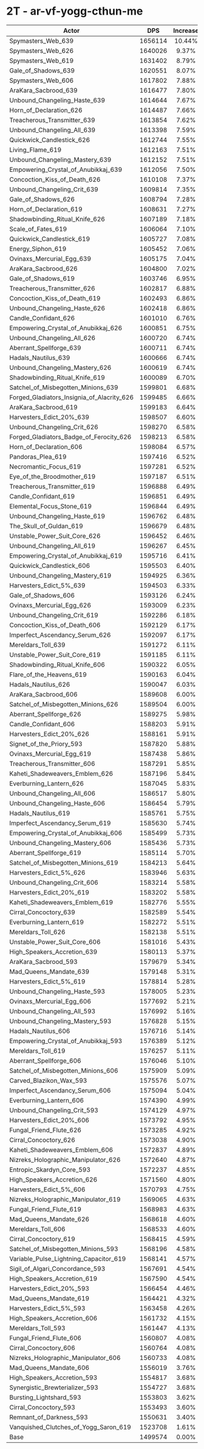 # 2T - ar-vf-yogg-cthun-me
| Actor | DPS | Increase |
|---|:---:|:---:|
|Spymasters_Web_639|1656114|10.44%|
|Spymasters_Web_626|1640026|9.37%|
|Spymasters_Web_619|1631402|8.79%|
|Gale_of_Shadows_639|1620551|8.07%|
|Spymasters_Web_606|1617802|7.88%|
|AraKara_Sacbrood_639|1616477|7.80%|
|Unbound_Changeling_Haste_639|1614644|7.67%|
|Horn_of_Declaration_626|1614487|7.66%|
|Treacherous_Transmitter_639|1613854|7.62%|
|Unbound_Changeling_All_639|1613398|7.59%|
|Quickwick_Candlestick_626|1612744|7.55%|
|Living_Flame_619|1612163|7.51%|
|Unbound_Changeling_Mastery_639|1612152|7.51%|
|Empowering_Crystal_of_Anubikkaj_639|1612056|7.50%|
|Concoction_Kiss_of_Death_626|1610108|7.37%|
|Unbound_Changeling_Crit_639|1609814|7.35%|
|Gale_of_Shadows_626|1608794|7.28%|
|Horn_of_Declaration_619|1608631|7.27%|
|Shadowbinding_Ritual_Knife_626|1607189|7.18%|
|Scale_of_Fates_619|1606064|7.10%|
|Quickwick_Candlestick_619|1605727|7.08%|
|Energy_Siphon_619|1605452|7.06%|
|Ovinaxs_Mercurial_Egg_639|1605175|7.04%|
|AraKara_Sacbrood_626|1604800|7.02%|
|Gale_of_Shadows_619|1603746|6.95%|
|Treacherous_Transmitter_626|1602817|6.88%|
|Concoction_Kiss_of_Death_619|1602493|6.86%|
|Unbound_Changeling_Haste_626|1602418|6.86%|
|Candle_Confidant_626|1601010|6.76%|
|Empowering_Crystal_of_Anubikkaj_626|1600851|6.75%|
|Unbound_Changeling_All_626|1600720|6.74%|
|Aberrant_Spellforge_639|1600711|6.74%|
|Hadals_Nautilus_639|1600666|6.74%|
|Unbound_Changeling_Mastery_626|1600619|6.74%|
|Shadowbinding_Ritual_Knife_619|1600089|6.70%|
|Satchel_of_Misbegotten_Minions_639|1599801|6.68%|
|Forged_Gladiators_Insignia_of_Alacrity_626|1599485|6.66%|
|AraKara_Sacbrood_619|1599183|6.64%|
|Harvesters_Edict_20%_639|1598507|6.60%|
|Unbound_Changeling_Crit_626|1598270|6.58%|
|Forged_Gladiators_Badge_of_Ferocity_626|1598213|6.58%|
|Horn_of_Declaration_606|1598084|6.57%|
|Pandoras_Plea_619|1597416|6.52%|
|Necromantic_Focus_619|1597281|6.52%|
|Eye_of_the_Broodmother_619|1597187|6.51%|
|Treacherous_Transmitter_619|1596888|6.49%|
|Candle_Confidant_619|1596851|6.49%|
|Elemental_Focus_Stone_619|1596844|6.49%|
|Unbound_Changeling_Haste_619|1596762|6.48%|
|The_Skull_of_Guldan_619|1596679|6.48%|
|Unstable_Power_Suit_Core_626|1596452|6.46%|
|Unbound_Changeling_All_619|1596267|6.45%|
|Empowering_Crystal_of_Anubikkaj_619|1595716|6.41%|
|Quickwick_Candlestick_606|1595503|6.40%|
|Unbound_Changeling_Mastery_619|1594925|6.36%|
|Harvesters_Edict_5%_639|1594503|6.33%|
|Gale_of_Shadows_606|1593126|6.24%|
|Ovinaxs_Mercurial_Egg_626|1593009|6.23%|
|Unbound_Changeling_Crit_619|1592286|6.18%|
|Concoction_Kiss_of_Death_606|1592129|6.17%|
|Imperfect_Ascendancy_Serum_626|1592097|6.17%|
|Mereldars_Toll_639|1591272|6.11%|
|Unstable_Power_Suit_Core_619|1591185|6.11%|
|Shadowbinding_Ritual_Knife_606|1590322|6.05%|
|Flare_of_the_Heavens_619|1590163|6.04%|
|Hadals_Nautilus_626|1590047|6.03%|
|AraKara_Sacbrood_606|1589608|6.00%|
|Satchel_of_Misbegotten_Minions_626|1589504|6.00%|
|Aberrant_Spellforge_626|1589275|5.98%|
|Candle_Confidant_606|1588203|5.91%|
|Harvesters_Edict_20%_626|1588161|5.91%|
|Signet_of_the_Priory_593|1587820|5.88%|
|Ovinaxs_Mercurial_Egg_619|1587438|5.86%|
|Treacherous_Transmitter_606|1587291|5.85%|
|Kaheti_Shadeweavers_Emblem_626|1587196|5.84%|
|Everburning_Lantern_626|1587045|5.83%|
|Unbound_Changeling_All_606|1586517|5.80%|
|Unbound_Changeling_Haste_606|1586454|5.79%|
|Hadals_Nautilus_619|1585761|5.75%|
|Imperfect_Ascendancy_Serum_619|1585630|5.74%|
|Empowering_Crystal_of_Anubikkaj_606|1585499|5.73%|
|Unbound_Changeling_Mastery_606|1585436|5.73%|
|Aberrant_Spellforge_619|1585114|5.70%|
|Satchel_of_Misbegotten_Minions_619|1584213|5.64%|
|Harvesters_Edict_5%_626|1583946|5.63%|
|Unbound_Changeling_Crit_606|1583214|5.58%|
|Harvesters_Edict_20%_619|1583202|5.58%|
|Kaheti_Shadeweavers_Emblem_619|1582776|5.55%|
|Cirral_Concoctory_639|1582589|5.54%|
|Everburning_Lantern_619|1582272|5.51%|
|Mereldars_Toll_626|1582138|5.51%|
|Unstable_Power_Suit_Core_606|1581016|5.43%|
|High_Speakers_Accretion_639|1580113|5.37%|
|AraKara_Sacbrood_593|1579679|5.34%|
|Mad_Queens_Mandate_639|1579148|5.31%|
|Harvesters_Edict_5%_619|1578814|5.28%|
|Unbound_Changeling_Haste_593|1578005|5.23%|
|Ovinaxs_Mercurial_Egg_606|1577692|5.21%|
|Unbound_Changeling_All_593|1576992|5.16%|
|Unbound_Changeling_Mastery_593|1576828|5.15%|
|Hadals_Nautilus_606|1576716|5.14%|
|Empowering_Crystal_of_Anubikkaj_593|1576389|5.12%|
|Mereldars_Toll_619|1576257|5.11%|
|Aberrant_Spellforge_606|1576046|5.10%|
|Satchel_of_Misbegotten_Minions_606|1575909|5.09%|
|Carved_Blazikon_Wax_593|1575576|5.07%|
|Imperfect_Ascendancy_Serum_606|1575094|5.04%|
|Everburning_Lantern_606|1574390|4.99%|
|Unbound_Changeling_Crit_593|1574129|4.97%|
|Harvesters_Edict_20%_606|1573792|4.95%|
|Fungal_Friend_Flute_626|1573285|4.92%|
|Cirral_Concoctory_626|1573038|4.90%|
|Kaheti_Shadeweavers_Emblem_606|1572837|4.89%|
|Nizreks_Holographic_Manipulator_626|1572640|4.87%|
|Entropic_Skardyn_Core_593|1572237|4.85%|
|High_Speakers_Accretion_626|1571560|4.80%|
|Harvesters_Edict_5%_606|1570793|4.75%|
|Nizreks_Holographic_Manipulator_619|1569065|4.63%|
|Fungal_Friend_Flute_619|1568983|4.63%|
|Mad_Queens_Mandate_626|1568618|4.60%|
|Mereldars_Toll_606|1568533|4.60%|
|Cirral_Concoctory_619|1568415|4.59%|
|Satchel_of_Misbegotten_Minions_593|1568196|4.58%|
|Variable_Pulse_Lightning_Capacitor_619|1568141|4.57%|
|Sigil_of_Algari_Concordance_593|1567691|4.54%|
|High_Speakers_Accretion_619|1567590|4.54%|
|Harvesters_Edict_20%_593|1566454|4.46%|
|Mad_Queens_Mandate_619|1564421|4.32%|
|Harvesters_Edict_5%_593|1563458|4.26%|
|High_Speakers_Accretion_606|1561732|4.15%|
|Mereldars_Toll_593|1561447|4.13%|
|Fungal_Friend_Flute_606|1560807|4.08%|
|Cirral_Concoctory_606|1560764|4.08%|
|Nizreks_Holographic_Manipulator_606|1560733|4.08%|
|Mad_Queens_Mandate_606|1556019|3.76%|
|High_Speakers_Accretion_593|1554817|3.68%|
|Synergistic_Brewterializer_593|1554727|3.68%|
|Bursting_Lightshard_593|1553803|3.62%|
|Cirral_Concoctory_593|1553493|3.60%|
|Remnant_of_Darkness_593|1550631|3.40%|
|Vanquished_Clutches_of_Yogg_Saron_619|1523708|1.61%|
|Base|1499574|0.00%|
